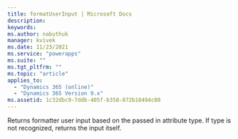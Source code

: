 ```yaml
---
title: formatUserInput | Microsoft Docs
description:
keywords:
ms.author: nabuthuk
manager: kvivek
ms.date: 11/23/2021
ms.service: "powerapps"
ms.suite: ""
ms.tgt_pltfrm: ""
ms.topic: "article"
applies_to:
  - "Dynamics 365 (online)"
  - "Dynamics 365 Version 9.x"
ms.assetid: 1c32dbc9-7ddb-405f-b350-872b18494c80
---
```


Returns formatter user input based on the passed in attribute type. If type is not recognized, returns the input itself.
